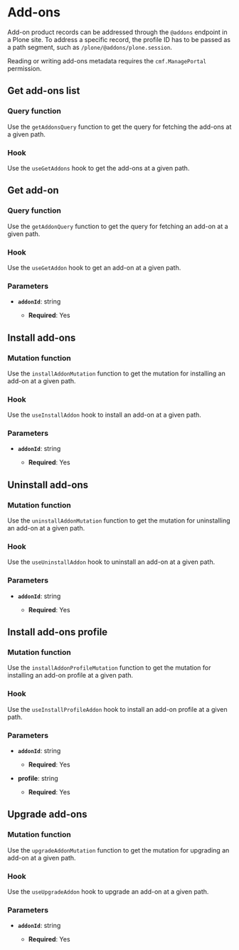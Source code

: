 # Add-ons

Add-on product records can be addressed through the `@addons` endpoint in a Plone site.
To address a specific record, the profile ID has to be passed as a path segment, such as `/plone/@addons/plone.session`.

Reading or writing add-ons metadata requires the `cmf.ManagePortal` permission.

## Get add-ons list

### Query function

Use the `getAddonsQuery` function to get the query for fetching the add-ons at a given path.

### Hook

Use the `useGetAddons` hook to get the add-ons at a given path.

## Get add-on

### Query function

Use the `getAddonQuery` function to get the query for fetching an add-on at a given path.

### Hook

Use the `useGetAddon` hook to get an add-on at a given path.

### Parameters

- **`addonId`**: string

  - **Required**: Yes

## Install add-ons

### Mutation function

Use the `installAddonMutation` function to get the mutation for installing an add-on at a given path.

### Hook

Use the `useInstallAddon` hook to install an add-on at a given path.

### Parameters

- **`addonId`**: string

  - **Required**: Yes

## Uninstall add-ons

### Mutation function

Use the `uninstallAddonMutation` function to get the mutation for uninstalling an add-on at a given path.

### Hook

Use the `useUninstallAddon` hook to uninstall an add-on at a given path.

### Parameters

- **`addonId`**: string

  - **Required**: Yes

## Install add-ons profile

### Mutation function

Use the `installAddonProfileMutation` function to get the mutation for installing an add-on profile at a given path.

### Hook

Use the `useInstallProfileAddon` hook to install an add-on profile at a given path.

### Parameters

- **`addonId`**: string

  - **Required**: Yes

- **profile**: string

  - **Required**: Yes

## Upgrade add-ons

### Mutation function

Use the `upgradeAddonMutation` function to get the mutation for upgrading an add-on at a given path.

### Hook

Use the `useUpgradeAddon` hook to upgrade an add-on at a given path.

### Parameters

- **`addonId`**: string

  - **Required**: Yes
